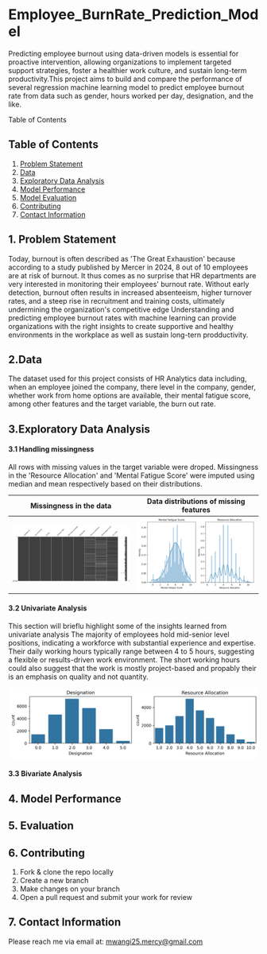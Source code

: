 # Employee_BurnRate_Prediction_Model
Predicting employee burnout using data-driven models is essential for proactive intervention, allowing organizations to implement targeted support strategies, foster a healthier work culture, and sustain long-term productivity.This project aims to build and compare the performance of several regression machine learning model to predict employee burnout rate from data such as gender, hours worked per day, designation, and the like.

Table of Contents
## Table of Contents
1. [Problem Statement](#problem-statement)
2. [Data](#data)
3. [Exploratory Data Analysis](#exploratory-data-analysis)
5. [Model Performance](#model-performance)
6. [Model Evaluation](#model-evaluation)
7. [Contributing](#contributing)
8. [Contact Information](#contact-information)

## 1. Problem Statement
Today, burnout is often described as 'The Great Exhaustion' because according to a study published by Mercer in 2024, 8 out of 10 employees are at risk of burnout. It thus comes as no surprise that HR departments are very interested in monitoring their employees' burnout rate. Without early detection, burnout often results in increased absenteeism, higher turnover rates, and a steep rise in recruitment and training costs, ultimately undermining the organization's competitive edge Understanding and predicting employee burnout rates with machine learning can provide organizations with the right insights to create supportive and healthy environments in the workplace as well as sustain long-tern prodductivity.

## 2.Data
The dataset used for this project consists of HR Analytics data including, when an employee joined the company, there level in the company, gender, whether work from home options are available, their mental fatigue score, among other features and the target variable, the burn out rate.

## 3.Exploratory Data Analysis
#### 3.1 Handling missingness
All rows with missing values in the target variable were droped. Missingness in the 'Resource Allocation' and 'Mental Fatigue Score' were imputed using median and mean respectively based on their distributions.


| Missingness in the data  | Data distributions of missing features |
|:--------------:|:--------------:|
| <img src="missing_data_matrix.png" width="400"> | <img src="data_distributions.png" width="400"> |


#### 3.2 Univariate Analysis
This section will brieflu highlight some of the insights learned from univariate analysis
The majority of employees hold mid-senior level positions, indicating a workforce with substantial experience and expertise. Their daily working hours typically range between 4 to 5 hours, suggesting a flexible or results-driven work environment. The short working hours could also suggest that the work is mostly project-based and propably their is an emphasis on quality and not quantity.

![Alt text](distributions.png)

#### 3.3 Bivariate Analysis



## 4. Model Performance




## 5. Evaluation 


## 6. Contributing
1. Fork & clone the repo locally
2. Create a new branch
3. Make changes on your branch
4. Open a pull request and submit your work for review
   
## 7. Contact Information
Please reach me via email at: mwangi25.mercy@gmail.com



